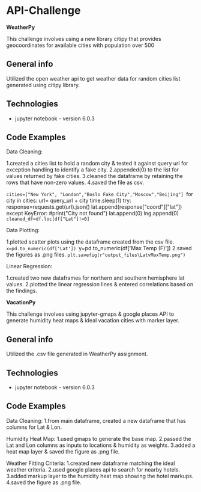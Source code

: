 # API-Challenge

**WeatherPy**

This challenge involves using a new library citipy that provides geocoordinates for available cities
with population over 500

## General info
Utilized the open weather api to get weather data for random cities list generated using citipy library.

## Technologies
* jupyter notebook - version 6.0.3

## Code Examples

Data Cleaning:

1.created a cities list to hold a random city & tested it against query url for exception handling to identify a fake city.
2.appended(0) to the list for values returned by fake cities.
3.cleaned the dataframe by retaining the rows that have non-zero values.
4.saved the file as csv.

``cities=["New York", "London","Boslo Fake City","Moscow","Beijing"]
``for city in cities:
    url= query_url + city
    time.sleep(1)
    try:
        response=requests.get(url).json()
        lat.append(response["coord"]["lat"])
	except KeyError:
        #print("City not found")
        lat.append(0)
        lng.append(0)
``cleaned_df=df.loc[df["Lat"]!=0]``


 Data Plotting:
 
 1.plotted scatter plots using the dataframe created from the csv file.
 ``x=pd.to_numeric(df['Lat'])
 ``y=pd.to_numeric(df['Max Temp (F)'])
 2.saved the figures as .png files.
 ``plt.savefig(r"output_files\LatvMaxTemp.png")``
 
 Linear Regression:
 
1.created two new dataframes for northern and southern hemisphere lat values.
2.plotted the linear regression lines & entered correlations based on the findings.


**VacationPy**

This challenge involves using jupyter-gmaps & google places API to generate humidity heat maps & ideal vacation cities with marker layer.

## General info
Utilized the .csv file generated in WeatherPy assignment.

## Technologies
* jupyter notebook - version 6.0.3

## Code Examples

Data Cleaning:
1.from main dataframe, created a new dataframe that has columns for Lat & Lon.

 Humidity Heat Map:
 1.used gmaps to generate the base map.
 2.passed the Lat and Lon columns as inputs to locations & humidity as weights.
 3.added a heat map layer & saved the figure as .png file.
 
 Weather Fitting Criteria:
 1.created new dataframe matching the ideal weather criteria.
 2.used google places api to search for nearby hotels.
 3.added markup layer to the humidity heat map showing the hotel markups.
 4.saved the figure as .png file.
 